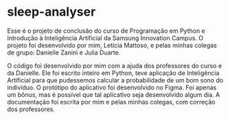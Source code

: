 # sleep-analyser
Esse é o projeto de conclusão do curso de Programação em Python e Introdução à Inteligência Artificial da Samsung Innovation Campus.
O projeto foi desenvolvido por mim, Letícia Mattoso, e pelas minhas colegas de grupo: Danielle Zanini e Julia Duarte.


O código foi desenvolvido por mim com a ajuda dos professores do curso e da Danielle. Ele foi escrito inteiro em Python, teve aplicação de Inteligência Artificial para que pudessemos calcular a probabilidade de um bom sono do indivíduo.
  O protótipo do aplicativo foi desenvolvido no Figma. Foi apenas um bônus, mas é possível que tal aplicativo seja desenvolvido algum dia.
  A documentação foi escrita por mim e pelas minhas colegas, com correção dos professores.
